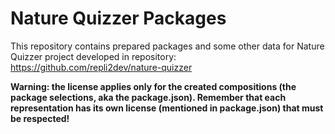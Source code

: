 # Nature Quizzer Packages

This repository contains prepared packages and some other data for Nature Quizzer project developed in repository: https://github.com/repli2dev/nature-quizzer

**Warning: the license applies only for the created compositions (the package selections, aka the package.json). Remember that each representation has its own license (mentioned in package.json) that must be respected!**
